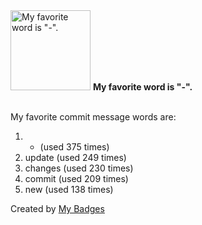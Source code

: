 <img src="https://my-badges.github.io/my-badges/favorite-word.png" alt="My favorite word is &quot;-&quot;." title="My favorite word is &quot;-&quot;." width="128">
<strong>My favorite word is &quot;-&quot;.</strong>
<br><br>

My favorite commit message words are:

1. - (used 375 times)
2. update (used 249 times)
3. changes (used 230 times)
4. commit (used 209 times)
5. new (used 138 times)


Created by <a href="https://github.com/my-badges/my-badges">My Badges</a>